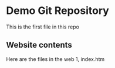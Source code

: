 # Demo Git Repository

This is the first file in this repo

## Website contents

Here are the files in the web
1, index.htm
